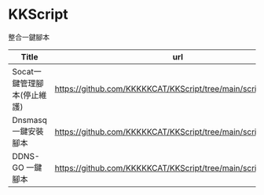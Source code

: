 # KKScript
整合一鍵腳本

|Title|url|
| -------- | ---------- |
|Socat一鍵管理腳本(停止維護)|https://github.com/KKKKKCAT/KKScript/tree/main/script/socat|
|Dnsmasq 一鍵安裝腳本|https://github.com/KKKKKCAT/KKScript/tree/main/script/dnsmasq|
|DDNS-GO 一鍵腳本|https://github.com/KKKKKCAT/KKScript/tree/main/script/DDNSGO|
